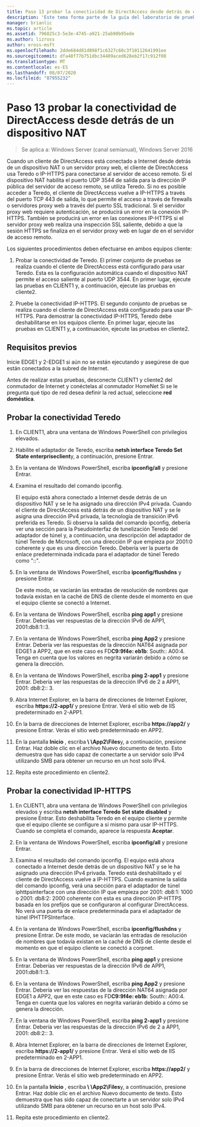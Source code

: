 ```yaml
---
title: Paso 13 probar la conectividad de DirectAccess desde detrás de un dispositivo NAT
description: 'Este tema forma parte de la guía del laboratorio de pruebas: demostración de una implementación multisitio de DirectAccess para Windows Server 2016'
manager: brianlic
ms.topic: article
ms.assetid: 796825c3-5e3e-4745-a921-25ab90b95ede
ms.author: lizross
author: eross-msft
ms.openlocfilehash: 2dde684d81d898f1c6327c60c3f10112641991ee
ms.sourcegitcommit: dfa48f77b751dbc34409aced628eb2f17c912f08
ms.translationtype: MT
ms.contentlocale: es-ES
ms.lasthandoff: 08/07/2020
ms.locfileid: "87955232"
---
```

# <a name="step-13-test-directaccess-connectivity-from-behind-a-nat-device"></a>Paso 13 probar la conectividad de DirectAccess desde detrás de un dispositivo NAT

>Se aplica a: Windows Server (canal semianual), Windows Server 2016

Cuando un cliente de DirectAccess está conectado a Internet desde detrás de un dispositivo NAT o un servidor proxy web, el cliente de DirectAccess usa Teredo o IP-HTTPS para conectarse al servidor de acceso remoto. Si el dispositivo NAT habilita el puerto UDP 3544 de salida para la dirección IP pública del servidor de acceso remoto, se utiliza Teredo. Si no es posible acceder a Teredo, el cliente de DirectAccess vuelve a IP-HTTPS a través del puerto TCP 443 de salida, lo que permite el acceso a través de firewalls o servidores proxy web a través del puerto SSL tradicional. Si el servidor proxy web requiere autenticación, se producirá un error en la conexión IP-HTTPS. También se producirá un error en las conexiones IP-HTTPS si el servidor proxy web realiza una inspección SSL saliente, debido a que la sesión HTTPS se finaliza en el servidor proxy web en lugar de en el servidor de acceso remoto.

Los siguientes procedimientos deben efectuarse en ambos equipos cliente:

1. Probar la conectividad de Teredo. El primer conjunto de pruebas se realiza cuando el cliente de DirectAccess está configurado para usar Teredo. Esta es la configuración automática cuando el dispositivo NAT permite el acceso saliente al puerto UDP 3544. En primer lugar, ejecute las pruebas en CLIENT1 y, a continuación, ejecute las pruebas en cliente2.

2. Pruebe la conectividad IP-HTTPS. El segundo conjunto de pruebas se realiza cuando el cliente de DirectAccess está configurado para usar IP-HTTPS. Para demostrar la conectividad IP-HTTPS, Teredo debe deshabilitarse en los equipos cliente. En primer lugar, ejecute las pruebas en CLIENT1 y, a continuación, ejecute las pruebas en cliente2.

## <a name="prerequisites"></a>Requisitos previos
Inicie EDGE1 y 2-EDGE1 si aún no se están ejecutando y asegúrese de que están conectados a la subred de Internet.

Antes de realizar estas pruebas, desconecte CLIENT1 y cliente2 del conmutador de Internet y conéctelas al conmutador HomeNet Si se le pregunta qué tipo de red desea definir la red actual, seleccione **red doméstica**.

## <a name="test-teredo-connectivity"></a><a name="TeredoCLIENT1"></a>Probar la conectividad Teredo

1. En CLIENT1, abra una ventana de Windows PowerShell con privilegios elevados.

2. Habilite el adaptador de Teredo, escriba **netsh interface Teredo Set State enterpriseclient**y, a continuación, presione Entrar.

3. En la ventana de Windows PowerShell, escriba **ipconfig/all** y presione Entrar.

4. Examina el resultado del comando ipconfig.

   El equipo está ahora conectado a Internet desde detrás de un dispositivo NAT y se le ha asignado una dirección IPv4 privada. Cuando el cliente de DirectAccess está detrás de un dispositivo NAT y se le asigna una dirección IPv4 privada, la tecnología de transición IPv6 preferida es Teredo. Si observa la salida del comando ipconfig, debería ver una sección para la Pseudointerfaz de tunelización Teredo del adaptador de túnel y, a continuación, una descripción del adaptador de túnel Teredo de Microsoft, con una dirección IP que empieza por 2001:0 coherente y que es una dirección Teredo. Debería ver la puerta de enlace predeterminada indicada para el adaptador de túnel Teredo como "::".

5. En la ventana de Windows PowerShell, escriba **ipconfig/flushdns** y presione Entrar.

   De este modo, se vaciarán las entradas de resolución de nombres que todavía existan en la caché de DNS de cliente desde el momento en que el equipo cliente se conectó a Internet.

6. En la ventana de Windows PowerShell, escriba **ping app1** y presione Entrar. Deberías ver respuestas de la dirección IPv6 de APP1, 2001:db8:1::3.

7. En la ventana de Windows PowerShell, escriba **ping App2** y presione Entrar. Debería ver las respuestas de la dirección NAT64 asignada por EDGE1 a APP2, que en este caso es FD**C9:9f4e: eb1b**: South:: A00:4. Tenga en cuenta que los valores en negrita variarán debido a cómo se genera la dirección.

8. En la ventana de Windows PowerShell, escriba **ping 2-app1** y presione Entrar. Debería ver las respuestas de la dirección IPv6 de 2 a APP1, 2001: db8:2:: 3.

9. Abra Internet Explorer, en la barra de direcciones de Internet Explorer, escriba **https://2-app1/** y presione Entrar. Verá el sitio web de IIS predeterminado en 2-APP1.

10. En la barra de direcciones de Internet Explorer, escriba **https://app2/** y presione Entrar. Verás el sitio web predeterminado en APP2.

11. En la pantalla **Inicio** , escriba<strong> \\ \App2\Files</strong>y, a continuación, presione Entrar. Haz doble clic en el archivo Nuevo documento de texto. Esto demuestra que has sido capaz de conectarte a un servidor solo IPv4 utilizando SMB para obtener un recurso en un host solo IPv4.

12. Repita este procedimiento en cliente2.

## <a name="test-ip-https-connectivity"></a><a name="IPHTTPS_CLIENT1"></a>Probar la conectividad IP-HTTPS

1. En CLIENT1, abra una ventana de Windows PowerShell con privilegios elevados y escriba **netsh interface Teredo Set state disabled** y presione Entrar. Esto deshabilita Teredo en el equipo cliente y permite que el equipo cliente se configure a sí mismo para usar IP-HTTPS. Cuando se completa el comando, aparece la respuesta **Aceptar**.

2. En la ventana de Windows PowerShell, escriba **ipconfig/all** y presione Entrar.

3. Examina el resultado del comando ipconfig. El equipo está ahora conectado a Internet desde detrás de un dispositivo NAT y se le ha asignado una dirección IPv4 privada. Teredo está deshabilitado y el cliente de DirectAccess vuelve a IP-HTTPS. Cuando examine la salida del comando ipconfig, verá una sección para el adaptador de túnel iphttpsinterface con una dirección IP que empieza por 2001: db8:1: 1000 o 2001: db8:2: 2000 coherente con esta es una dirección IP-HTTPS basada en los prefijos que se configuraron al configurar DirectAccess. No verá una puerta de enlace predeterminada para el adaptador de túnel IPHTTPSInterface.

4. En la ventana de Windows PowerShell, escriba **ipconfig/flushdns** y presione Entrar. De este modo, se vaciarán las entradas de resolución de nombres que todavía existan en la caché de DNS de cliente desde el momento en que el equipo cliente se conectó a corpnet.

5. En la ventana de Windows PowerShell, escriba **ping app1** y presione Entrar. Deberías ver respuestas de la dirección IPv6 de APP1, 2001:db8:1::3.

6. En la ventana de Windows PowerShell, escriba **ping App2** y presione Entrar. Debería ver las respuestas de la dirección NAT64 asignada por EDGE1 a APP2, que en este caso es FD**C9:9f4e: eb1b**: South:: A00:4. Tenga en cuenta que los valores en negrita variarán debido a cómo se genera la dirección.

7. En la ventana de Windows PowerShell, escriba **ping 2-app1** y presione Entrar. Debería ver las respuestas de la dirección IPv6 de 2 a APP1, 2001: db8:2:: 3.

8. Abra Internet Explorer, en la barra de direcciones de Internet Explorer, escriba **https://2-app1/** y presione Entrar. Verá el sitio web de IIS predeterminado en 2-APP1.

9. En la barra de direcciones de Internet Explorer, escriba **https://app2/** y presione Entrar. Verás el sitio web predeterminado en APP2.

10. En la pantalla **Inicio** , escriba<strong> \\ \App2\Files</strong>y, a continuación, presione Entrar. Haz doble clic en el archivo Nuevo documento de texto. Esto demuestra que has sido capaz de conectarte a un servidor solo IPv4 utilizando SMB para obtener un recurso en un host solo IPv4.

11. Repita este procedimiento en cliente2.



